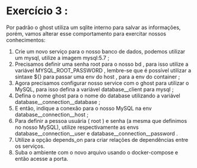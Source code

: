 # Exercício 3 :
Por padrão o ghost utiliza um sqlite interno para salvar as informações, porém, vamos alterar esse comportamento para exercitar nossos conhecimentos:

1. Crie um novo serviço para o nosso banco de dados, podemos utilizar um mysql, utilize a imagem mysql:5.7 ;
2.  Precisamos definir uma senha root para o nosso bd , para isso utilize a variável MYSQL_ROOT_PASSWORD , lembre-se que é possível utilizar a sintaxe ${} para passar uma env do host , para a env do container ;
3. Agora precisamos configurar nosso service com o ghost para utilizar o MySQL, para isso defina a variável database__client para mysql ;
4. Defina o nome ghost para o nome do database utilizando a variável database__connection__database ;
5. E então, indique a conexão para o nosso MySQL na env database__connection__host ;
6. Para definir a pessoa usuária ( root ) e senha (a mesma que definimos no nosso MySQL), utilize respectivamente as envs database__connection__user e database__connection__password .
7. Utilize a opção depends_on para criar relações de dependências entre os serviços.
8. Suba o ambiente com o novo arquivo usando o docker-compose e então acesse a porta.